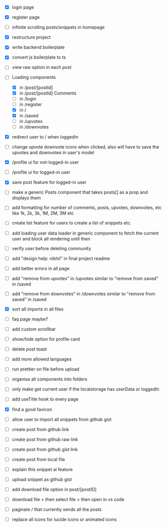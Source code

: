 - [x] login page
- [x] register page
- [ ] infinite scrolling posts/snippets in homepage
- [x] restructure project
- [x] write backend boilerplate
- [x] convert js boilerplate to ts
- [ ] view raw option in each post
- [ ] Loading components

  - [x] in /post/[postId]
  - [x] in /post/[postId] Comments
  - [ ] in /login
  - [ ] in /register
  - [x] in /
  - [x] in /saved
  - [ ] in /upvotes
  - [ ] in /downvotes

- [x] redirect user to / when loggedin
- [ ] change upvote downvote icons when clicked, also will have to save the upvotes and downvotes in user's model
- [x] /profile ui for not-logged-in user
- [ ] /profile ui for logged-in user
- [x] save post feature for logged-in user
- [ ] make a generic Posts component that takes posts[] as a prop and displays them
- [ ] add formatting for number of comments, posts, upvotes, downvotes, etc like 1k, 2k, 3k, 1M, 2M, 3M etc
- [ ] create list feature for users to create a list of snippets etc.
- [ ] add loading user data loader in generic component to fetch the current user and block all rendering until then
- [ ] verify user before deleting community
- [ ] add "design help: nikhil" in final project readme
- [ ] add better errors in all page
- [ ] add "remove from upvotes" in /upvotes similar to "remove from saved" in /saved
- [ ] add "remove from downvotes" in /downvotes similar to "remove from saved" in /saved
- [x] sort all imports in all files
- [ ] faq page maybe?
- [ ] add custom scrollbar
- [ ] show/hide option for profile card
- [ ] delete post toast
- [ ] add more allowed languages

- [ ] run prettier on file before upload
- [ ] organise all components into folders
- [ ] only make get current user if the localstorage has userData or loggedIn
- [ ] add useTitle hook to every page
- [x] find a good favicon
- [ ] allow user to import all snippets from github gist
- [ ] create post from github link
- [ ] create post from github raw link
- [ ] create post from github gist link
- [ ] create post from local file
- [ ] explain this snippet ai feature
- [ ] upload snippet as github gist
- [ ] add download file option in post/[postID]
- [ ] download file > then select file > then open in vs code
- [ ] paginate / that currently sends all the posts
- [ ] replace all icons for lucide icons or animated icons
